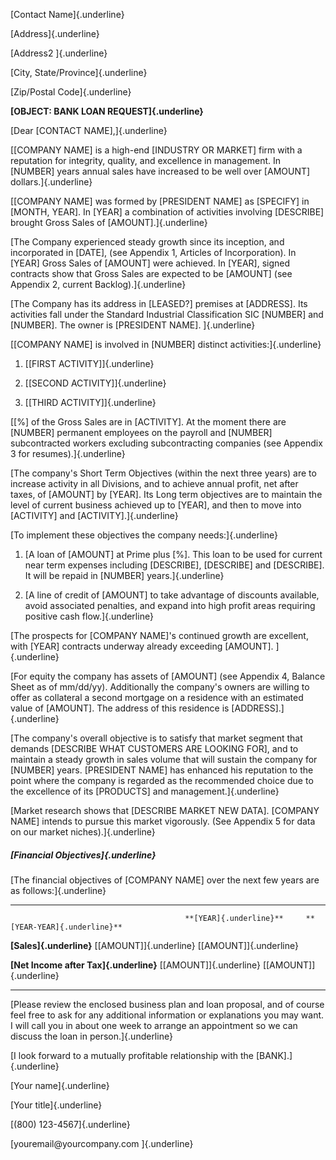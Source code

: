 [Contact Name]{.underline}

[Address]{.underline}

[Address2 ]{.underline}

[City, State/Province]{.underline}

[Zip/Postal Code]{.underline}

**[OBJECT: BANK LOAN REQUEST]{.underline}**

[Dear \[CONTACT NAME\],]{.underline}

[\[COMPANY NAME\] is a high-end \[INDUSTRY OR MARKET\] firm with a
reputation for integrity, quality, and excellence in management. In
\[NUMBER\] years annual sales have increased to be well over \[AMOUNT\]
dollars.]{.underline}

[\[COMPANY NAME\] was formed by \[PRESIDENT NAME\] as \[SPECIFY\] in
\[MONTH, YEAR\]. In \[YEAR\] a combination of activities involving
\[DESCRIBE\] brought Gross Sales of \[AMOUNT\].]{.underline}

[The Company experienced steady growth since its inception, and
incorporated in \[DATE\], (see Appendix 1, Articles of Incorporation).
In \[YEAR\] Gross Sales of \[AMOUNT\] were achieved. In \[YEAR\], signed
contracts show that Gross Sales are expected to be \[AMOUNT\] (see
Appendix 2, current Backlog).]{.underline}

[The Company has its address in \[LEASED?\] premises at \[ADDRESS\]. Its
activities fall under the Standard Industrial Classification SIC
\[NUMBER\] and \[NUMBER\]. The owner is \[PRESIDENT NAME\].
]{.underline}

[\[COMPANY NAME\] is involved in \[NUMBER\] distinct
activities:]{.underline}

1.  [\[FIRST ACTIVITY\]]{.underline}

2.  [\[SECOND ACTIVITY\]]{.underline}

3.  [\[THIRD ACTIVITY\]]{.underline}

[\[%\] of the Gross Sales are in \[ACTIVITY\]. At the moment there are
\[NUMBER\] permanent employees on the payroll and \[NUMBER\]
subcontracted workers excluding subcontracting companies (see Appendix 3
for resumes).]{.underline}

[The company\'s Short Term Objectives (within the next three years) are
to increase activity in all Divisions, and to achieve annual profit, net
after taxes, of \[AMOUNT\] by \[YEAR\]. Its Long term objectives are to
maintain the level of current business achieved up to \[YEAR\], and then
to move into \[ACTIVITY\] and \[ACTIVITY\].]{.underline}

[To implement these objectives the company needs:]{.underline}

1.  [A loan of \[AMOUNT\] at Prime plus \[%\]. This loan to be used for
    current near term expenses including \[DESCRIBE\], \[DESCRIBE\] and
    \[DESCRIBE\]. It will be repaid in \[NUMBER\] years.]{.underline}

2.  [A line of credit of \[AMOUNT\] to take advantage of discounts
    available, avoid associated penalties, and expand into high profit
    areas requiring positive cash flow.]{.underline}

[The prospects for \[COMPANY NAME\]\'s continued growth are excellent,
with \[YEAR\] contracts underway already exceeding \[AMOUNT\].
]{.underline}

[For equity the company has assets of \[AMOUNT\] (see Appendix 4,
Balance Sheet as of mm/dd/yy). Additionally the company\'s owners are
willing to offer as collateral a second mortgage on a residence with an
estimated value of \[AMOUNT\]. The address of this residence is
\[ADDRESS\].]{.underline}

[The company\'s overall objective is to satisfy that market segment that
demands \[DESCRIBE WHAT CUSTOMERS ARE LOOKING FOR\], and to maintain a
steady growth in sales volume that will sustain the company for
\[NUMBER\] years. \[PRESIDENT NAME\] has enhanced his reputation to the
point where the company is regarded as the recommended choice due to the
excellence of its \[PRODUCTS\] and management.]{.underline}

[Market research shows that \[DESCRIBE MARKET NEW DATA\]. \[COMPANY
NAME\] intends to pursue this market vigorously. (See Appendix 5 for
data on our market niches).]{.underline}

##### [Financial Objectives]{.underline}

[The financial objectives of \[COMPANY NAME\] over the next few years
are as follows:]{.underline}

  ---------------------------------------- -------------------------- -----------------------------
                                           **[YEAR]{.underline}**     **[YEAR-YEAR]{.underline}**
                                                                      
  **[Sales]{.underline}**                  [\[AMOUNT\]]{.underline}   [\[AMOUNT\]]{.underline}
                                                                      
  **[Net Income after Tax]{.underline}**   [\[AMOUNT\]]{.underline}   [\[AMOUNT\]]{.underline}
                                                                      
  ---------------------------------------- -------------------------- -----------------------------

[Please review the enclosed business plan and loan proposal, and of
course feel free to ask for any additional information or explanations
you may want. I will call you in about one week to arrange an
appointment so we can discuss the loan in person.]{.underline}

[I look forward to a mutually profitable relationship with the
\[BANK\].]{.underline}

[Your name]{.underline}

[Your title]{.underline}

[(800) 123-4567]{.underline}

[youremail\@yourcompany.com ]{.underline}
